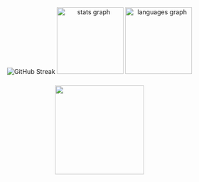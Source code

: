 <div align="center">
<img src="https://github-readme-streak-stats.herokuapp.com?user=PedroHenc&theme=shadow-red&border_radius=6&locale=pt_BR&date_format=j%20M%5B%20Y%5D&exclude_days=Sun%2CSat" alt="GitHub Streak" />
  <img src="https://github-readme-stats.vercel.app/api?username=PedroHenc&hide_title=false&hide_rank=false&show_icons=true&include_all_commits=true&count_private=true&disable_animations=false&theme=shadow-red&locale=pt_BR&hide_border=false&order=1" height="150" alt="stats graph"  />
  <img src="https://github-readme-stats.vercel.app/api/top-langs?username=PedroHenc&locale=pt_BR&hide_title=false&layout=compact&card_width=320&langs_count=5&theme=shadow-red&hide_border=false&order=2" height="150" alt="languages graph"  />
</div>

###

<div align="center">
  <img height="200" src="https://i.imgflip.com/5k3xs4.png"  />
</div>

###